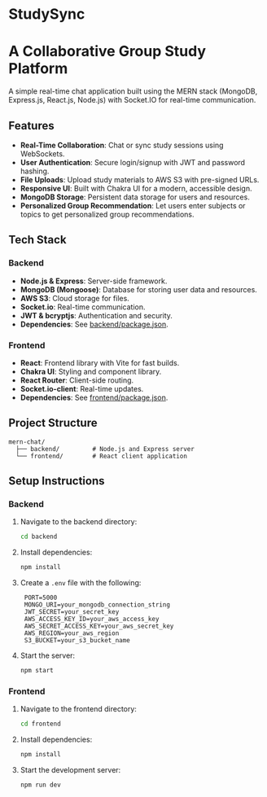 # StudySync
# A Collaborative Group Study Platform

A simple real-time chat application built using the MERN stack (MongoDB, Express.js, React.js, Node.js) with Socket.IO for real-time communication.

## Features
- **Real-Time Collaboration**: Chat or sync study sessions using WebSockets.
- **User Authentication**: Secure login/signup with JWT and password hashing.
- **File Uploads**: Upload study materials to AWS S3 with pre-signed URLs.
- **Responsive UI**: Built with Chakra UI for a modern, accessible design.
- **MongoDB Storage**: Persistent data storage for users and resources.
- **Personalized Group Recommendation**: Let users enter subjects or topics to get personalized group recommendations.

## Tech Stack
### Backend
- **Node.js & Express**: Server-side framework.
- **MongoDB (Mongoose)**: Database for storing user data and resources.
- **AWS S3**: Cloud storage for files.
- **Socket.io**: Real-time communication.
- **JWT & bcryptjs**: Authentication and security.
- **Dependencies**: See [backend/package.json](backend/package.json).

### Frontend
- **React**: Frontend library with Vite for fast builds.
- **Chakra UI**: Styling and component library.
- **React Router**: Client-side routing.
- **Socket.io-client**: Real-time updates.
- **Dependencies**: See [frontend/package.json](frontend/package.json).

## Project Structure
```
mern-chat/
  ├── backend/         # Node.js and Express server
  └── frontend/        # React client application
```

## Setup Instructions

### Backend
1. Navigate to the backend directory:
   ```bash
   cd backend
   ```
2. Install dependencies:
   ```bash
   npm install
   ```
3. Create a `.env` file with the following:
   ```
    PORT=5000
    MONGO_URI=your_mongodb_connection_string
    JWT_SECRET=your_secret_key
    AWS_ACCESS_KEY_ID=your_aws_access_key
    AWS_SECRET_ACCESS_KEY=your_aws_secret_key
    AWS_REGION=your_aws_region
    S3_BUCKET=your_s3_bucket_name
   ```
4. Start the server:
   ```bash
   npm start
   ```

### Frontend
1. Navigate to the frontend directory:
   ```bash
   cd frontend
   ```
2. Install dependencies:
   ```bash
   npm install
   ```
3. Start the development server:
   ```bash
   npm run dev
   ```
